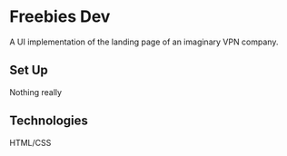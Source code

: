 # Freebies Dev

A UI implementation of the landing page of an imaginary VPN company.

## Set Up

Nothing really

## Technologies

HTML/CSS